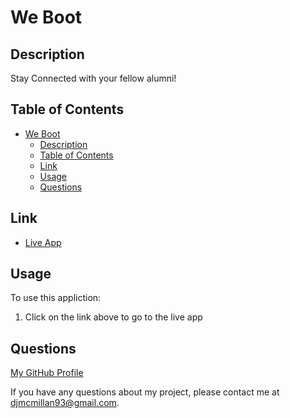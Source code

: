 # We Boot

## Description

Stay Connected with your fellow alumni!

## Table of Contents

- [We Boot](#we-boot)
  - [Description](#description)
  - [Table of Contents](#table-of-contents)
  - [Link](#link)
  - [Usage](#usage)
  - [Questions](#questions)
  
## Link
  - [Live App](https://weboot2.herokuapp.com/notes)

## Usage

To use this appliction: 
  1. Click on the link above to go to the live app

<!-- ## Images

### Save Note

![](assets/images/save-note.png)

### Retrieve Note

![](assets/images/retrieve-note.png)

### Delete Note

![](assets/images/delete-note.png) -->

## Questions

[My GitHub Profile](https://github.com/Deejerz88)

If you have any questions about my project, please contact me at [djmcmillan93@gmail.com](mailto:djmcmillan93@gmail.com).
